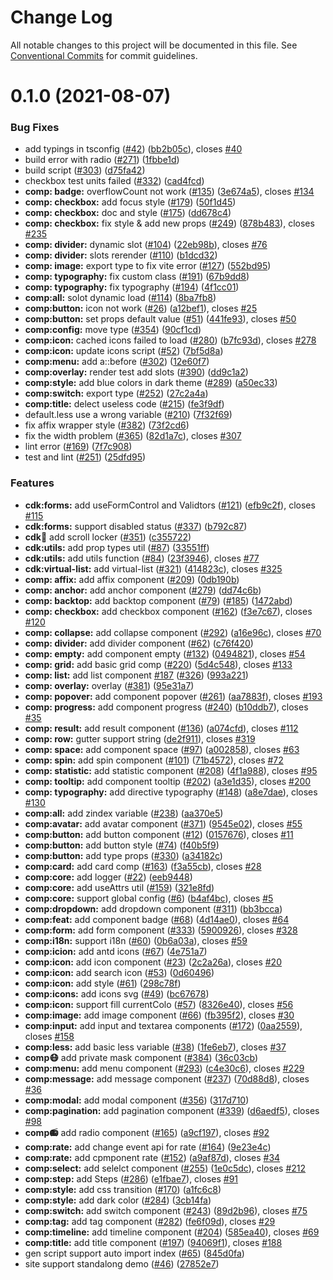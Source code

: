 # Change Log

All notable changes to this project will be documented in this file.
See [Conventional Commits](https://conventionalcommits.org) for commit guidelines.

# 0.1.0 (2021-08-07)


### Bug Fixes

* add typings in tsconfig ([#42](https://github.com/IduxFE/idux/issues/42)) ([bb2b05c](https://github.com/IduxFE/idux/commit/bb2b05c928683dbb48607a03515666883549afe7)), closes [#40](https://github.com/IduxFE/idux/issues/40)
* build error with radio ([#271](https://github.com/IduxFE/idux/issues/271)) ([1fbbe1d](https://github.com/IduxFE/idux/commit/1fbbe1da968f4a894283155412138606a4acc4d0))
* build script ([#303](https://github.com/IduxFE/idux/issues/303)) ([d75fa42](https://github.com/IduxFE/idux/commit/d75fa424d8797a499f3cc0bbc8656aa5f65100d4))
* checkbox test units failed ([#332](https://github.com/IduxFE/idux/issues/332)) ([cad4fcd](https://github.com/IduxFE/idux/commit/cad4fcd4d7868e5aa3b83fd18d53b1dc66524fb0))
* **comp: badge:** overflowCount not work ([#135](https://github.com/IduxFE/idux/issues/135)) ([3e674a5](https://github.com/IduxFE/idux/commit/3e674a55d71326b920ea6eac06cc54e0b2a2936c)), closes [#134](https://github.com/IduxFE/idux/issues/134)
* **comp: checkbox:** add focus style ([#179](https://github.com/IduxFE/idux/issues/179)) ([50f1d45](https://github.com/IduxFE/idux/commit/50f1d453aaba64ac341aa1070e3012aec53961f8))
* **comp: checkbox:** doc and style ([#175](https://github.com/IduxFE/idux/issues/175)) ([dd678c4](https://github.com/IduxFE/idux/commit/dd678c4a6f1d41ec01f6f6de543dc8301fd72844))
* **comp: checkbox:** fix style & add new props ([#249](https://github.com/IduxFE/idux/issues/249)) ([878b483](https://github.com/IduxFE/idux/commit/878b48302965e755fad028916c76052581cc9084)), closes [#235](https://github.com/IduxFE/idux/issues/235)
* **comp: divider:** dynamic slot ([#104](https://github.com/IduxFE/idux/issues/104)) ([22eb98b](https://github.com/IduxFE/idux/commit/22eb98be6b68eef625351630d3a325f0e4f5549a)), closes [#76](https://github.com/IduxFE/idux/issues/76)
* **comp: divider:** slots rerender ([#110](https://github.com/IduxFE/idux/issues/110)) ([b1dcd32](https://github.com/IduxFE/idux/commit/b1dcd326898441af5bc96f70c980351b9dffeb2d))
* **comp: image:** export type to fix vite error ([#127](https://github.com/IduxFE/idux/issues/127)) ([552bd95](https://github.com/IduxFE/idux/commit/552bd957a6cde728ad130950a538090fe7c19ebd))
* **comp: typography:** fix custom class ([#191](https://github.com/IduxFE/idux/issues/191)) ([67b9dd8](https://github.com/IduxFE/idux/commit/67b9dd81b74118032e2d214a33e3e76dd36b0810))
* **comp: typography:** fix typography ([#194](https://github.com/IduxFE/idux/issues/194)) ([4f1cc01](https://github.com/IduxFE/idux/commit/4f1cc01005e066d4e53235773915ecd4cdb806fd))
* **comp:all:** solot dynamic load ([#114](https://github.com/IduxFE/idux/issues/114)) ([8ba7fb8](https://github.com/IduxFE/idux/commit/8ba7fb8ae3ca7f64716047f12fae8d97668971b9))
* **comp:button:** icon not work ([#26](https://github.com/IduxFE/idux/issues/26)) ([a12bef1](https://github.com/IduxFE/idux/commit/a12bef135a42221d851f8d64e78a5cc35d10c560)), closes [#25](https://github.com/IduxFE/idux/issues/25)
* **comp:button:** set props default value ([#51](https://github.com/IduxFE/idux/issues/51)) ([441fe93](https://github.com/IduxFE/idux/commit/441fe934e646429a7801f838879f8499a7de4e5f)), closes [#50](https://github.com/IduxFE/idux/issues/50)
* **comp:config:** move type ([#354](https://github.com/IduxFE/idux/issues/354)) ([90cf1cd](https://github.com/IduxFE/idux/commit/90cf1cd846c339a830c37bbed4777bfc2d4d62c5))
* **comp:icon:** cached icons failed to load ([#280](https://github.com/IduxFE/idux/issues/280)) ([b7fc93d](https://github.com/IduxFE/idux/commit/b7fc93dbb0268c9e628db13492df324bbdb0e371)), closes [#278](https://github.com/IduxFE/idux/issues/278)
* **comp:icon:** update icons script ([#52](https://github.com/IduxFE/idux/issues/52)) ([7bf5d8a](https://github.com/IduxFE/idux/commit/7bf5d8a7355b0ad276584e1ef3410aef3588948f))
* **comp:menu:** add a::before ([#302](https://github.com/IduxFE/idux/issues/302)) ([12e60f7](https://github.com/IduxFE/idux/commit/12e60f7c79063683a85b34a3fa6e922e5d1eb7c8))
* **comp:overlay:** render test add slots ([#390](https://github.com/IduxFE/idux/issues/390)) ([dd9c1a2](https://github.com/IduxFE/idux/commit/dd9c1a2ec61572e26cb85b7679fb534a9334b25b))
* **comp:style:** add blue colors in dark theme ([#289](https://github.com/IduxFE/idux/issues/289)) ([a50ec33](https://github.com/IduxFE/idux/commit/a50ec33cdf8731dcf6149c6279f954a80511c425))
* **comp:switch:** export type ([#252](https://github.com/IduxFE/idux/issues/252)) ([27c2a4a](https://github.com/IduxFE/idux/commit/27c2a4a506ba0113a5ce7c2788ae18596ea05f0b))
* **comp:title:** delect useless code ([#215](https://github.com/IduxFE/idux/issues/215)) ([fe3f9df](https://github.com/IduxFE/idux/commit/fe3f9dfc65cae77c8d4bf16a683ddf829cc0121c))
* default.less use a wrong variable ([#210](https://github.com/IduxFE/idux/issues/210)) ([7f32f69](https://github.com/IduxFE/idux/commit/7f32f6967eff8524a44cf252752b2f0750f81f48))
* fix affix wrapper style ([#382](https://github.com/IduxFE/idux/issues/382)) ([73f2cd6](https://github.com/IduxFE/idux/commit/73f2cd6960285e8df03d9c4f2b9cd91b0af52c1c))
* fix the width problem ([#365](https://github.com/IduxFE/idux/issues/365)) ([82d1a7c](https://github.com/IduxFE/idux/commit/82d1a7c680eb02a3d3579a311d3493e9066f749c)), closes [#307](https://github.com/IduxFE/idux/issues/307)
* lint error ([#169](https://github.com/IduxFE/idux/issues/169)) ([7f7c908](https://github.com/IduxFE/idux/commit/7f7c908f3c5f4db8b5664d9c0b7f3b05f86043e5))
* test and lint ([#251](https://github.com/IduxFE/idux/issues/251)) ([25dfd95](https://github.com/IduxFE/idux/commit/25dfd9581e2a649b1dab2ac243a9a4e44235ee1c))


### Features

* **cdk:forms:** add useFormControl and Validtors ([#121](https://github.com/IduxFE/idux/issues/121)) ([efb9c2f](https://github.com/IduxFE/idux/commit/efb9c2fa5ae107c21572c80cc85d082ec8a7359e)), closes [#115](https://github.com/IduxFE/idux/issues/115)
* **cdk:forms:** support disabled status ([#337](https://github.com/IduxFE/idux/issues/337)) ([b792c87](https://github.com/IduxFE/idux/commit/b792c8774262f49681940d26bb2f59d36e78ee80))
* **cdk:scroll:** add scroll locker ([#351](https://github.com/IduxFE/idux/issues/351)) ([c355722](https://github.com/IduxFE/idux/commit/c355722a5930f6c95199c0611e131d9e9d74e5b6))
* **cdk:utils:** add prop types util ([#87](https://github.com/IduxFE/idux/issues/87)) ([33551ff](https://github.com/IduxFE/idux/commit/33551ff09736b59e92c4e1e41d151bc37226ac80))
* **cdk:utils:** add utils function ([#84](https://github.com/IduxFE/idux/issues/84)) ([23f3946](https://github.com/IduxFE/idux/commit/23f3946a4f92c2b2100dfb407e36011f85d1eb8a)), closes [#77](https://github.com/IduxFE/idux/issues/77)
* **cdk:virtual-list:** add virtual-list ([#321](https://github.com/IduxFE/idux/issues/321)) ([414823c](https://github.com/IduxFE/idux/commit/414823c798cead755abb5c10c57f13858f7c4d6a)), closes [#325](https://github.com/IduxFE/idux/issues/325)
* **comp: affix:** add affix component ([#209](https://github.com/IduxFE/idux/issues/209)) ([0db190b](https://github.com/IduxFE/idux/commit/0db190bf3aea1ea1d89038e7847b23f70e08e7b8))
* **comp: anchor:** add anchor component ([#279](https://github.com/IduxFE/idux/issues/279)) ([dd74c6b](https://github.com/IduxFE/idux/commit/dd74c6be1c44524b610876706cd30df18a8777fc))
* **comp: backtop:** add backtop component ([#79](https://github.com/IduxFE/idux/issues/79)) ([#185](https://github.com/IduxFE/idux/issues/185)) ([1472abd](https://github.com/IduxFE/idux/commit/1472abdb9210dcdfe40b3e5d2eb87c4e432e8315))
* **comp: checkbox:** add checkbox component ([#162](https://github.com/IduxFE/idux/issues/162)) ([f3e7c67](https://github.com/IduxFE/idux/commit/f3e7c672a0efc1e68a5d22f289a80a7a30a15d3d)), closes [#120](https://github.com/IduxFE/idux/issues/120)
* **comp: collapse:** add collapse component ([#292](https://github.com/IduxFE/idux/issues/292)) ([a16e96c](https://github.com/IduxFE/idux/commit/a16e96c0cf1710942b3808b9e842d84510476206)), closes [#70](https://github.com/IduxFE/idux/issues/70)
* **comp: divider:** add divider component ([#62](https://github.com/IduxFE/idux/issues/62)) ([c76f420](https://github.com/IduxFE/idux/commit/c76f4208cb0564e3547ff351e0e51c3035309b2d))
* **comp: empty:** add component empty ([#132](https://github.com/IduxFE/idux/issues/132)) ([0494821](https://github.com/IduxFE/idux/commit/049482133640553eea214dfd54ca28dc63543dd4)), closes [#54](https://github.com/IduxFE/idux/issues/54)
* **comp: grid:** add basic grid comp ([#220](https://github.com/IduxFE/idux/issues/220)) ([5d4c548](https://github.com/IduxFE/idux/commit/5d4c54837fb9750deb57ca9581b531dfb7136907)), closes [#133](https://github.com/IduxFE/idux/issues/133)
* **comp: list:** add list component [#187](https://github.com/IduxFE/idux/issues/187) ([#326](https://github.com/IduxFE/idux/issues/326)) ([993a221](https://github.com/IduxFE/idux/commit/993a2211929b3591144a88377fa870e06bfa1472))
* **comp: overlay:** overlay ([#381](https://github.com/IduxFE/idux/issues/381)) ([95e31a7](https://github.com/IduxFE/idux/commit/95e31a7af0d6e62d84180c58d36417562d4ba80a))
* **comp: popover:** add component popover ([#261](https://github.com/IduxFE/idux/issues/261)) ([aa7883f](https://github.com/IduxFE/idux/commit/aa7883fa65597d0674cc112f9dfb4583fec7b31d)), closes [#193](https://github.com/IduxFE/idux/issues/193)
* **comp: progress:** add component progress ([#240](https://github.com/IduxFE/idux/issues/240)) ([b10ddb7](https://github.com/IduxFE/idux/commit/b10ddb7c6f44d1f0ddbf501f1ee5a8d314d8f57c)), closes [#35](https://github.com/IduxFE/idux/issues/35)
* **comp: result:** add result component ([#136](https://github.com/IduxFE/idux/issues/136)) ([a074cfd](https://github.com/IduxFE/idux/commit/a074cfdeba42eb3a903139b4c29e413593bbe98c)), closes [#112](https://github.com/IduxFE/idux/issues/112)
* **comp: row:** gutter support string ([de2f911](https://github.com/IduxFE/idux/commit/de2f911bf7c88299144540dac1b931536ce8cea6)), closes [#319](https://github.com/IduxFE/idux/issues/319)
* **comp: space:** add component space ([#97](https://github.com/IduxFE/idux/issues/97)) ([a002858](https://github.com/IduxFE/idux/commit/a002858bced71636a730b940c501df6a083c186e)), closes [#63](https://github.com/IduxFE/idux/issues/63)
* **comp: spin:** add spin component ([#101](https://github.com/IduxFE/idux/issues/101)) ([71b4572](https://github.com/IduxFE/idux/commit/71b4572248e7088336f4e225f7da9ae3ef4ceee6)), closes [#72](https://github.com/IduxFE/idux/issues/72)
* **comp: statistic:** add statistic component ([#208](https://github.com/IduxFE/idux/issues/208)) ([4f1a988](https://github.com/IduxFE/idux/commit/4f1a988d16c4b324e8b81cf5c46a69290d2c4c35)), closes [#95](https://github.com/IduxFE/idux/issues/95)
* **comp: tooltip:** add component tooltip ([#202](https://github.com/IduxFE/idux/issues/202)) ([a3e1d35](https://github.com/IduxFE/idux/commit/a3e1d35cb47799b9eca3fe2053839a1c4f86a095)), closes [#200](https://github.com/IduxFE/idux/issues/200)
* **comp: typography:** add directive typography ([#148](https://github.com/IduxFE/idux/issues/148)) ([a8e7dae](https://github.com/IduxFE/idux/commit/a8e7dae0fbd064593fe4020fe63f3de48332a0e0)), closes [#130](https://github.com/IduxFE/idux/issues/130)
* **comp:all:** add zindex variable ([#238](https://github.com/IduxFE/idux/issues/238)) ([aa370e5](https://github.com/IduxFE/idux/commit/aa370e5deb3058117d53dd69cafa0e6f95302fc5))
* **comp:avatar:** add avatar component ([#371](https://github.com/IduxFE/idux/issues/371)) ([9545e02](https://github.com/IduxFE/idux/commit/9545e0233e5c9979ea403c89295a0a9abf60c38c)), closes [#55](https://github.com/IduxFE/idux/issues/55)
* **comp:button:** add button component ([#12](https://github.com/IduxFE/idux/issues/12)) ([0157676](https://github.com/IduxFE/idux/commit/01576764ec2b7943036bf91093546a7bf3d39653)), closes [#11](https://github.com/IduxFE/idux/issues/11)
* **comp:button:** add button style ([#74](https://github.com/IduxFE/idux/issues/74)) ([f40b5f9](https://github.com/IduxFE/idux/commit/f40b5f90234e28df87e7f0174fde1272fad0ecba))
* **comp:button:** add type props ([#330](https://github.com/IduxFE/idux/issues/330)) ([a34182c](https://github.com/IduxFE/idux/commit/a34182c6b98d7b6bfb435a3aa94298475b7f7146))
* **comp:card:** add card comp ([#163](https://github.com/IduxFE/idux/issues/163)) ([f3a55cb](https://github.com/IduxFE/idux/commit/f3a55cbd7dcd5840b3042e7093fa8eae426db325)), closes [#28](https://github.com/IduxFE/idux/issues/28)
* **comp:core:** add logger ([#22](https://github.com/IduxFE/idux/issues/22)) ([eeb9448](https://github.com/IduxFE/idux/commit/eeb9448337a9fb564190c11f590d39339e74e7b3))
* **comp:core:** add useAttrs util ([#159](https://github.com/IduxFE/idux/issues/159)) ([321e8fd](https://github.com/IduxFE/idux/commit/321e8fdf27baf55f59179751bc6baf4c7188214e))
* **comp:core:** support global config ([#6](https://github.com/IduxFE/idux/issues/6)) ([b4af4bc](https://github.com/IduxFE/idux/commit/b4af4bc8aa296db64154114f05cd0c1cb0dbb89c)), closes [#5](https://github.com/IduxFE/idux/issues/5)
* **comp:dropdown:** add dropdown component ([#311](https://github.com/IduxFE/idux/issues/311)) ([bb3bcca](https://github.com/IduxFE/idux/commit/bb3bccaeed90bec3c5e819940127a3836b63bc5f))
* **comp:feat:** add component badge ([#68](https://github.com/IduxFE/idux/issues/68)) ([4d14ae0](https://github.com/IduxFE/idux/commit/4d14ae0d0539495b03efb933d1afadb102c13ab4)), closes [#64](https://github.com/IduxFE/idux/issues/64)
* **comp:form:** add form component ([#333](https://github.com/IduxFE/idux/issues/333)) ([5900926](https://github.com/IduxFE/idux/commit/5900926eef60afc808dd2663cf336b8a349f1fa8)), closes [#328](https://github.com/IduxFE/idux/issues/328)
* **comp:i18n:** support i18n ([#60](https://github.com/IduxFE/idux/issues/60)) ([0b6a03a](https://github.com/IduxFE/idux/commit/0b6a03a1e455f2d3ca25f1549e9b87b4e14e619f)), closes [#59](https://github.com/IduxFE/idux/issues/59)
* **comp:icion:** add antd icons ([#67](https://github.com/IduxFE/idux/issues/67)) ([4e751a7](https://github.com/IduxFE/idux/commit/4e751a79fa76b659f99d75851a5933310f11fd82))
* **comp:icon:** add icon component ([#23](https://github.com/IduxFE/idux/issues/23)) ([2c2a26a](https://github.com/IduxFE/idux/commit/2c2a26a715f5a9b7335c054665af0edebc5cf149)), closes [#20](https://github.com/IduxFE/idux/issues/20)
* **comp:icon:** add search icon ([#53](https://github.com/IduxFE/idux/issues/53)) ([0d60496](https://github.com/IduxFE/idux/commit/0d604964661588cc37616a56183a3c7fd0b27d8a))
* **comp:icon:** add style ([#61](https://github.com/IduxFE/idux/issues/61)) ([298c78f](https://github.com/IduxFE/idux/commit/298c78f3132b99d02aef2ada5c1e76a8aad0732c))
* **comp:icons:** add icons svg ([#49](https://github.com/IduxFE/idux/issues/49)) ([bc67678](https://github.com/IduxFE/idux/commit/bc676780854ae8cdc217213df92ae76ad38c1527))
* **comp:icon:** support fill currentColo ([#57](https://github.com/IduxFE/idux/issues/57)) ([8326e40](https://github.com/IduxFE/idux/commit/8326e405863a5c9b2ffde11210541eaaeed2405d)), closes [#56](https://github.com/IduxFE/idux/issues/56)
* **comp:image:**  add image component ([#66](https://github.com/IduxFE/idux/issues/66)) ([fb395f2](https://github.com/IduxFE/idux/commit/fb395f2ac3bcc1482db9678e709f1691061be946)), closes [#30](https://github.com/IduxFE/idux/issues/30)
* **comp:input:** add input and textarea components ([#172](https://github.com/IduxFE/idux/issues/172)) ([0aa2559](https://github.com/IduxFE/idux/commit/0aa255971c505a5ec8ea74db254fbc29857dc3c3)), closes [#158](https://github.com/IduxFE/idux/issues/158)
* **comp:less:** add basic less variable ([#38](https://github.com/IduxFE/idux/issues/38)) ([1fe6eb7](https://github.com/IduxFE/idux/commit/1fe6eb71bdb7b2d8a4924563d5e8f6acfc5798e4)), closes [#37](https://github.com/IduxFE/idux/issues/37)
* **comp:mask:** add private mask component ([#384](https://github.com/IduxFE/idux/issues/384)) ([36c03cb](https://github.com/IduxFE/idux/commit/36c03cba045c5fa5c8ef2adba0ad1c2e478580a9))
* **comp:menu:** add menu component ([#293](https://github.com/IduxFE/idux/issues/293)) ([c4e30c6](https://github.com/IduxFE/idux/commit/c4e30c6f81906cf212e1a161c45043932686f4ce)), closes [#229](https://github.com/IduxFE/idux/issues/229)
* **comp:message:** add message component ([#237](https://github.com/IduxFE/idux/issues/237)) ([70d88d8](https://github.com/IduxFE/idux/commit/70d88d849721b5383584dd341ab3ebfc661ae20c)), closes [#36](https://github.com/IduxFE/idux/issues/36)
* **comp:modal:** add modal component ([#356](https://github.com/IduxFE/idux/issues/356)) ([317d710](https://github.com/IduxFE/idux/commit/317d710552f4b6a7b1b74c14eef706385fe29f15))
* **comp:pagination:** add pagination component ([#339](https://github.com/IduxFE/idux/issues/339)) ([d6aedf5](https://github.com/IduxFE/idux/commit/d6aedf53d89c4bed5ab3ac99895a1674c66f8326)), closes [#98](https://github.com/IduxFE/idux/issues/98)
* **comp:radio:** add radio component ([#165](https://github.com/IduxFE/idux/issues/165)) ([a9cf197](https://github.com/IduxFE/idux/commit/a9cf19747376f9ad3165adb6b490a92240b731ea)), closes [#92](https://github.com/IduxFE/idux/issues/92)
* **comp:rate:** add change event api for rate ([#164](https://github.com/IduxFE/idux/issues/164)) ([9e23e4c](https://github.com/IduxFE/idux/commit/9e23e4c18e30a54c3e84cecde887fbd8c90d6d23))
* **comp:rate:** add cpmponent rate ([#152](https://github.com/IduxFE/idux/issues/152)) ([a9af87d](https://github.com/IduxFE/idux/commit/a9af87dcb83a9df84ce0a5c720fc7fbcd3ddad63)), closes [#34](https://github.com/IduxFE/idux/issues/34)
* **comp:select:** add selelct component ([#255](https://github.com/IduxFE/idux/issues/255)) ([1e0c5dc](https://github.com/IduxFE/idux/commit/1e0c5dc8bff1d4d465622c0de40c6ab9980451aa)), closes [#212](https://github.com/IduxFE/idux/issues/212)
* **comp:step:** add Steps ([#286](https://github.com/IduxFE/idux/issues/286)) ([e1fbae7](https://github.com/IduxFE/idux/commit/e1fbae76321fac1be12fc6adb211380a9332ad06)), closes [#91](https://github.com/IduxFE/idux/issues/91)
* **comp:style:** add css transition ([#170](https://github.com/IduxFE/idux/issues/170)) ([a1fc6c8](https://github.com/IduxFE/idux/commit/a1fc6c8e9a0155352fbe7a37d1f4f27b4716ed8b))
* **comp:style:** add dark color ([#284](https://github.com/IduxFE/idux/issues/284)) ([3cb14fa](https://github.com/IduxFE/idux/commit/3cb14faef14f1bef7f4a966e4653191d9864d89e))
* **comp:switch:** add switch component ([#243](https://github.com/IduxFE/idux/issues/243)) ([89d2b96](https://github.com/IduxFE/idux/commit/89d2b967944156f0f02eee66b74dba2de7941515)), closes [#75](https://github.com/IduxFE/idux/issues/75)
* **comp:tag:** add tag component ([#282](https://github.com/IduxFE/idux/issues/282)) ([fe6f09d](https://github.com/IduxFE/idux/commit/fe6f09d8eec16423264805364cd9df9c2eb3653a)), closes [#29](https://github.com/IduxFE/idux/issues/29)
* **comp:timeline:** add timeline component ([#204](https://github.com/IduxFE/idux/issues/204)) ([585ea40](https://github.com/IduxFE/idux/commit/585ea4004829f5179ccd374ed45743a6c7aa70f1)), closes [#69](https://github.com/IduxFE/idux/issues/69)
* **comp:title:** add title component ([#197](https://github.com/IduxFE/idux/issues/197)) ([94069f1](https://github.com/IduxFE/idux/commit/94069f15345959ee723766d97fe4cf7368d4175b)), closes [#188](https://github.com/IduxFE/idux/issues/188)
* gen script support auto import index ([#65](https://github.com/IduxFE/idux/issues/65)) ([845d0fa](https://github.com/IduxFE/idux/commit/845d0fae05e54a05e1f398d3a04f59f6f0fc75a1))
* site support standalong demo ([#46](https://github.com/IduxFE/idux/issues/46)) ([27852e7](https://github.com/IduxFE/idux/commit/27852e773112f772239cd1b7840d2ade989b00aa))
